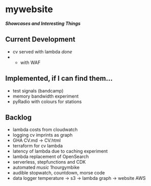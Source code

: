 # mywebsite
***Showcases and Interesting Things***

## Current Development
- cv served with lambda _done_
- - with WAF

## Implemented, if I can find them...
* test signals (bandcamp)
* memory bandwidth experiment
* pyRadio with colours for stations

## Backlog
* lambda costs from cloudwatch
* logging cv imprints as graph
* GHA CV.md -> CV.html
* terraform for cv lambda 
* latency of lambda due to caching experiment
* lambda replacement of OpenSearch
* serverless, stepfunctions and CDK
* automated _music_ 1hourgymbike
* audible stopwatch, countdown, morse code
* data logger temperature -> s3 -> lambda graph -> website AWS

